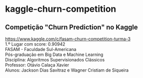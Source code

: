 # kaggle-churn-competition  
## Competição "Churn Prediction" no Kaggle  
https://www.kaggle.com/c/fasam-churn-competition-turma-3  
1.º Lugar com score: 0.90942  
FASAM - Faculdade Sul-Americana  
Pós-graduação em Big Data e Machine Learning  
Disciplina: Algoritmos Supervisionados Clássicos  
Professor: Otávio Calaça Xavier  
Alunos: Jackson Dias Savitraz e Wagner Cristiam de Siqueira  
